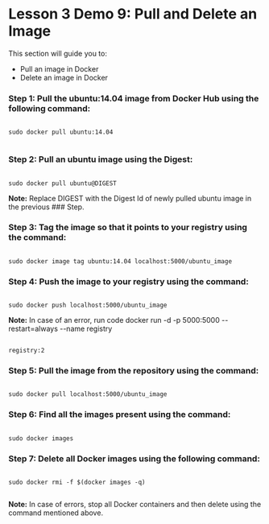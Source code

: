 # Lesson 3 Demo 9: Pull and Delete an Image

This section will guide you to: 
- Pull an image in Docker
- Delete an image in Docker

### Step 1: Pull the ubuntu:14.04 image from Docker Hub using the following command:
```

sudo docker pull ubuntu:14.04
 
```


### Step 2: Pull an ubuntu image using the Digest:

```

sudo docker pull ubuntu@DIGEST
```

**Note:** Replace DIGEST with the Digest Id of newly pulled ubuntu image in the previous ### Step.
 

### Step 3: Tag the image so that it points to your registry using the command:

```

sudo docker image tag ubuntu:14.04 localhost:5000/ubuntu_image
```

 

### Step 4: Push the image to your registry using the command:

```

sudo docker push localhost:5000/ubuntu_image
```

 
**Note:** In case of an error, run code docker run -d -p 5000:5000 --restart=always --name registry 

```

registry:2
```


### Step 5: Pull the image from the repository using the command:

```

sudo docker pull localhost:5000/ubuntu_image
```

 

### Step 6: Find all the images present using the command: 

```

sudo docker images
```

 

### Step 7: Delete all Docker images using the following command:

```

sudo docker rmi -f $(docker images -q)
 
```

**Note:** In case of errors, stop all Docker containers and then delete using the command mentioned above.
